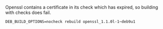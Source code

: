 
Openssl contains a certificate in its check which has expired, so building
with checks does fail.

	DEB_BUILD_OPTIONS=nocheck rebuild openssl_1.1.0l-1~deb9u1

